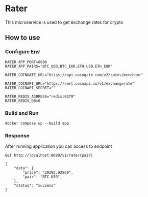 # Rater

This microservice is used to get exchange rates for crypto 

## How to use 

### Configure Env 

```dotenv
RATER_APP_PORT=8080
RATER_APP_PAIRS="BTC_USD,BTC_EUR,ETH_USD,ETH_EUR"

RATER_COINGATE_URL="https://api.coingate.com/v2/rates/merchant"

RATER_COINAPI_URL="https://rest.coinapi.io/v1/exchangerate"
RATER_COINAPI_SECRET=""

RATER_REDIS_ADDRESS="redis:6379"
RATER_REDIS_DB=0
```

### Build and Run

```
docker compose up --build app
```

### Response
After running application you can access to endpoint
```http request
GET http://localhost:8080/v1/rate/{pair}

{
    "data": {
        "price": "29295.92969",
        "pair": "BTC_USD",
    },
    "status": "success"
}
```

